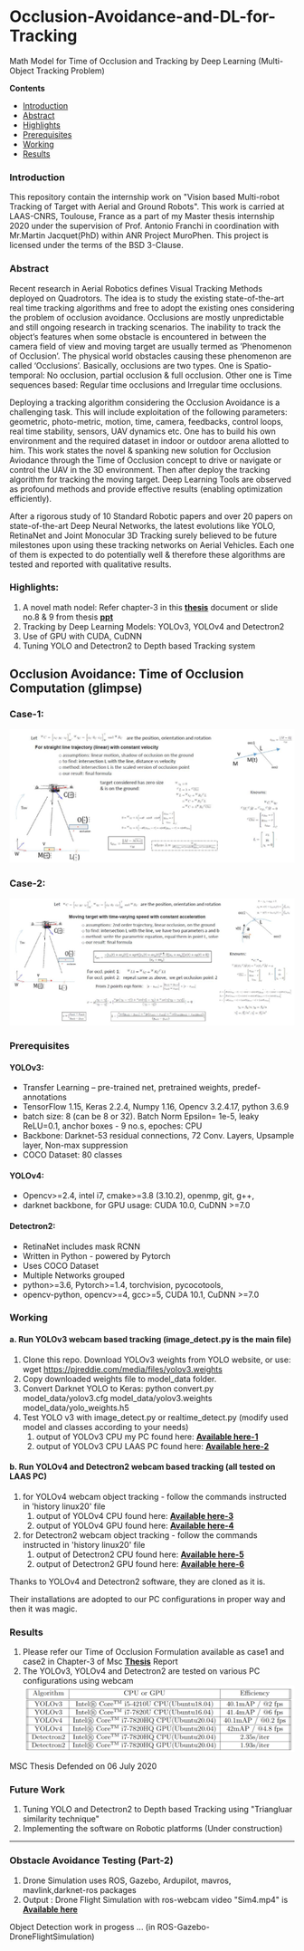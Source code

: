 # Occlusion-Avoidance-and-DL-for-Tracking
Math Model for Time of Occlusion and Tracking by Deep Learning (Multi-Object Tracking Problem)

**Contents**

* [Introduction](#Introduction)
* [Abstract](#Abstract)
* [Highlights](#Highlights)
* [Prerequisites](#prerequisites)
* [Working](#working)
* [Results](#Results)

### Introduction
This repository contain the internship work on "Vision based Multi-robot Tracking of Target with Aerial and Ground Robots". This work is carried at LAAS-CNRS, Toulouse, France as a part of my Master thesis internship  2020 under the supervision of Prof. Antonio Franchi in coordination with Mr.Martin Jacquet(PhD) within ANR Project MuroPhen. This project is licensed under the terms of the BSD 3-Clause.

### Abstract
Recent research in Aerial Robotics defines Visual Tracking Methods deployed on Quadrotors. The idea is to study the existing state-of-the-art real time tracking algorithms and free to adopt the existing ones considering the problem of occlusion avoidance. Occlusions are mostly unpredictable and still ongoing research in tracking scenarios. The inability to track the object’s features when some obstacle is encountered in between the camera field of view and moving target are usually termed as ’Phenomenon of Occlusion’. The physical world obstacles causing these phenomenon are called ‘Occlusions’. Basically, occlusions are two types. One is Spatio-temporal: No occlusion, partial occlusion & full occlusion. Other one is Time sequences based: Regular time occlusions and Irregular time occlusions.

Deploying a tracking algorithm considering the Occlusion Avoidance is a challenging task. This will include exploitation of the following parameters: geometric, photo-metric, motion, time, camera, feedbacks, control loops, real time stability, sensors, UAV dynamics etc. One has to build his own environment and the required dataset in indoor or outdoor arena allotted to him. This work states the novel & spanking new solution for Occlusion Aviodance through the Time of Occlusion concept to drive or navigate or control the UAV in the 3D environment. Then after deploy the tracking algorithm for tracking the moving target. Deep Learning Tools are observed as profound methods and provide effective results (enabling optimization efficiently).

After a rigorous study of 10 Standard Robotic papers and over 20 papers on state-of-the-art Deep Neural Networks, the latest evolutions like YOLO, RetinaNet and Joint Monocular 3D Tracking surely believed to be future milestones upon using these tracking networks on Aerial Vehicles. Each one of them is expected to do potentially well & therefore these algorithms are tested and reported with qualitative results.

### Highlights:
1. A novel math nodel: Refer chapter-3 in this **[thesis](https://github.com/vamshikodipaka/Occlusion-Avoidance-and-DL-for-Tracking/blob/master/MSC%20Thesis/msc_thesis_vamshi.pdf)** document or slide no.8 & 9 from thesis **[ppt](https://github.com/vamshikodipaka/Occlusion-Avoidance-and-DL-for-Tracking/blob/master/MSC%20Thesis/MSC%20Presentation%20Vamshi.pdf)**
2. Tracking by Deep Learning Models: YOLOv3, YOLOv4 and Detectron2
3. Use of GPU with CUDA, CuDNN
4. Tuning YOLO and Detectron2 to Depth based Tracking system

## Occlusion Avoidance: Time of Occlusion Computation (glimpse)
### Case-1:
![CASE-1: Straight line moving target with constant velocity](others/case1.JPG)

### Case-2:
![CASE-2: Moving target with time-varying speed with constant acceleration](others/case2.JPG)

### Prerequisites
#### YOLOv3:
* Transfer Learning – pre-trained net, pretrained weights, predef-annotations
* TensorFlow 1.15, Keras 2.2.4, Numpy 1.16, Opencv 3.2.4.17, python 3.6.9 
* batch size: 8 (can be 8 or 32). Batch Norm Epsilon= 1e-5, leaky ReLU=0.1, anchor boxes - 9 no.s, epoches: CPU
* Backbone: Darknet-53 residual connections, 72 Conv. Layers, Upsample layer, Non-max suppression
* COCO Dataset: 80 classes
#### YOLOv4:
* Opencv>=2.4, intel i7, cmake>=3.8 (3.10.2), openmp, git, g++,
* darknet backbone, for GPU usage: CUDA 10.0, CuDNN >=7.0
#### Detectron2:
* RetinaNet includes mask RCNN
* Written in Python - powered by Pytorch
* Uses COCO Dataset
* Multiple Networks grouped
* python>=3.6, Pytorch>=1.4, torchvision, pycocotools,
* opencv-python, opencv>=4, gcc>=5, CUDA 10.1, CuDNN >=7.0

### Working
#### a. Run YOLOv3 webcam based tracking (image_detect.py  is the main file)
1. Clone this repo. Download YOLOv3 weights from YOLO website, 
   or use: wget https://pjreddie.com/media/files/yolov3.weights
2. Copy downloaded weights file to model_data folder.
3. Convert Darknet YOLO to Keras:
   python convert.py model_data/yolov3.cfg model_data/yolov3.weights model_data/yolo_weights.h5
4. Test YOLO v3 with image_detect.py or realtime_detect.py (modify used model and classes according to your needs)
   1. output of YOLOv3 CPU my PC found here: **[Available here-1](https://youtu.be/J-xz2tQTK1c)**
   2. output of YOLOv3 CPU LAAS PC found here: **[Available here-2](https://youtu.be/ytDOpJ9F0mc)**

#### b. Run YOLOv4 and Detectron2 webcam based tracking (all tested on LAAS PC)
1. for YOLOv4 webcam object tracking - follow the commands instructed in 'history linux20' file
   1. output of YOLOv4 CPU found here: **[Available here-3](https://youtu.be/RpzwnDiODpA)**
   2. output of YOLOv4 GPU found here: **[Available here-4](https://youtu.be/06AHNylwcoo)**
2. for Detectron2 webcam object tracking - follow the commands instructed in 'history linux20' file
   1. output of Detectron2 CPU found here: **[Available here-5](https://youtu.be/rZjaWulg4lQ)**
   2. output of Detectron2 GPU found here: **[Available here-6](https://youtu.be/LFksvpn_jSs)**

Thanks to YOLOv4 and Detectron2 software, they are cloned as it is.

Their installations are adopted to our PC configurations in proper way and then it was magic. 

### Results
1. Please refer our Time of Occlusion Formulation available as case1 and case2 in Chapter-3 of Msc **[Thesis](https://github.com/vamshikodipaka/Occlusion-Avoidance-and-DL-for-Tracking/blob/master/MSC%20Thesis/msc_thesis_vamshi.pdf)** Report 
2. The YOLOv3, YOLOv4 and Detectron2 are tested on various PC configurations using webcam
![traj](others/performance.png)

MSC Thesis Defended on 06 July 2020

### Future Work
1. Tuning YOLO and Detectron2 to Depth based Tracking using "Triangluar similarity technique"
2. Implementing the software on Robotic platforms
(Under construction)

-----------


### Obstacle Avoidance Testing (Part-2)
1. Drone Simulation uses ROS, Gazebo, Ardupilot, mavros, mavlink,darknet-ros packages
2. Output : Drone Flight Simulation with ros-webcam video "Sim4.mp4" is **[Available here](https://youtu.be/dP2IDDWtQfU)**

Object Detection work in progess ... (in ROS-Gazebo-DroneFlightSimulation)
